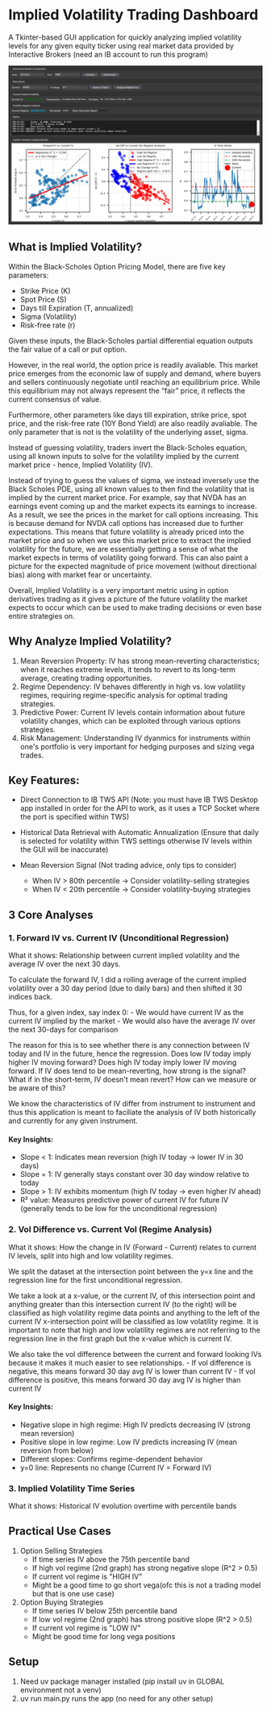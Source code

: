 # Implied Volatility Trading Dashboard
A Tkinter-based GUI application for quickly analyzing implied volatility levels for any given equity ticker using real market data provided by Interactive Brokers (need an IB account to run this program)

![App Screenshot](./app_screenshot.png)

## What is Implied Volatility?
Within the Black-Scholes Option Pricing Model, there are five key parameters:
- Strike Price (K)
- Spot Price (S)
- Days till Expiration (T, annualized)
- Sigma (Volatility)
- Risk-free rate (r)

Given these inputs, the Black-Scholes partial differential equation outputs the fair value of a call or put option.

However, in the real world, the option price is readily avaliable. This market price emerges from the economic law of supply and demand, where buyers and sellers continuously negotiate until reaching an equilibrium price. While this equilibrium may not always represent the “fair” price, it reflects the current consensus of value.

Furthermore, other parameters like days till expiration, strike price, spot price, and the risk-free rate (10Y Bond Yield) are also readily avaliable. The only parameter that is not is the volatility of the underlying asset, sigma. 

Instead of guessing volatility, traders invert the Black-Scholes equation, using all known inputs to solve for the volatility implied by the current market price - hence, Implied Volatility (IV).

Instead of trying to guess the values of sigma, we instead inversely use the Black Scholes PDE, using all known values to then find the volatility that is implied by the current market price. For example, say that NVDA has an earnings event coming up and the market expects its earnings to increase. As a result, we see the prices in the market for call options increasing. This is because demand for NVDA call options has increased due to further expectations. This means that future volatility is already priced into the market price and so when we use this market price to extract the implied volatility for the future, we are essentially getting a sense of what the market expects in terms of volatility going forward. This can also paint a picture for the expected magnitude of price movement (without directional bias) along with market fear or uncertainty. 

Overall, Implied Volatility is a very important metric using in option derivatives trading as it gives a picture of the future volatility the market expects to occur which can be used to make trading decisions or even base entire strategies on. 


## Why Analyze Implied Volatility?
1. Mean Reversion Property: IV has strong mean-reverting characteristics; when it reaches extreme levels, it tends to revert to its long-term average, creating trading opportunities.
2. Regime Dependency: IV behaves differently in high vs. low volatility regimes, requiring regime-specific analysis for optimal trading strategies.
3. Predictive Power: Current IV levels contain information about future volatility changes, which can be exploited through various options strategies.
4. Risk Management: Understanding IV dyanmics for instruments within one's portfolio is very important for hedging purposes and sizing vega trades. 


## Key Features: 
- Direct Connection to IB TWS API (Note: you must have IB TWS Desktop app installed in order for the API to work, as it uses a TCP Socket where the port is specified within TWS)

- Historical Data Retrieval with Automatic Annualization (Ensure that daily is selected for volatility within TWS settings otherwise IV levels within the GUI will be inaccurate)

- Mean Reversion Signal (Not trading advice, only tips to consider)
    - When IV > 80th percentile → Consider volatility-selling strategies
    - When IV < 20th percentile → Consider volatility-buying strategies


## 3 Core Analyses

### 1. Forward IV vs. Current IV (Unconditional Regression)
What it shows: Relationship between current implied volatility and the average IV over the next 30 days.

To calculate the forward IV, I did a rolling average of the current implied volatility over a 30 day period (due to daily bars) and then shifted it 30 indices back. 

Thus, for a given index, say index 0:
    - We would have current IV as the current IV implied by the market
    - We would also have the average IV over the next 30-days for comparison

The reason for this is to see whether there is any connection between IV today and IV in the future, hence the regression. Does low IV today imply higher IV moving forward? Does high IV today imply lower IV moving forward. If IV does tend to be mean-reverting, how strong is the signal? What if in the short-term, IV doesn't mean revert? How can we measure or be aware of this? 

We know the characteristics of IV differ from instrument to instrument and thus this application is meant to faciliate the analysis of IV both historically and currently for any given instrument. 

#### Key Insights:
- Slope < 1: Indicates mean reversion (high IV today → lower IV in 30 days)
- Slope = 1: IV generally stays constant over 30 day window relative to today
- Slope > 1: IV exhibits momentum (high IV today → even higher IV ahead)
- R² value: Measures predictive power of current IV for future IV (generally tends to be low for the unconditional regression)


### 2. Vol Difference vs. Current Vol (Regime Analysis)
What it shows: How the change in IV (Forward - Current) relates to current IV levels, split into high and low volatility regimes.

We split the dataset at the intersection point between the y=x line and the regression line for the first unconditional regression. 

We take a look at a x-value, or the current IV, of this intersection point and anything greater than this intersection current IV (to the right) will be classified as high volatility regime data points and anything to the left of the current IV x-intersection point will be classified as low volatility regime. It is important to note that high and low volatility regimes are not referring to the regression line in the first graph but the x-value which is current IV.

We also take the vol difference between the current and forward looking IVs because it makes it much easier to see relationships. 
    - If vol difference is negative, this means forward 30 day avg IV is lower than current IV 
    - If vol difference is positive, this means forward 30 day avg IV is higher than current IV

#### Key Insights:
- Negative slope in high regime: High IV predicts decreasing IV (strong mean reversion)
- Positive slope in low regime: Low IV predicts increasing IV (mean reversion from below)
- Different slopes: Confirms regime-dependent behavior
- y=0 line: Represents no change (Current IV = Forward IV)


### 3. Implied Volatility Time Series 
What it shows: Historical IV evolution overtime with percentile bands


## Practical Use Cases
1. Option Selling Strategies
    - If time series IV above the 75th percentile band
    - If high vol regime (2nd graph) has strong negative slope (R^2 > 0.5) 
    - If current vol regime is "HIGH IV" 
    - Might be a good time to go short vega(ofc this is not a trading model but that is one use case)
2. Option Buying Strategies
    - If time series IV below 25th percentile band
    - If low vol regime (2nd graph) has strong positive slope (R^2 > 0.5)
    - If current vol regime is "LOW IV"
    - Might be good time for long vega positions 


## Setup
1. Need uv package manager installed (pip install uv in GLOBAL environment not a venv)
2. uv run main.py runs the app (no need for any other setup)


